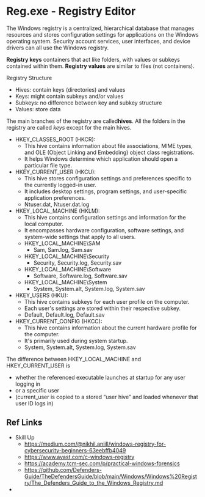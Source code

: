 # Reg.exe - Registry Editor

The Windows registry is a centralized, hierarchical database that manages resources and stores configuration settings for applications on the Windows operating system. 
Security account services, user interfaces, and device drivers can all use the Windows registry.

**Registry keys** containers that act like folders, with values or subkeys contained within them.
**Registry values** are similar to files (not containers).

Registry Structure
- Hives: contain keys (directories) and values
- Keys: might contain subkeys and/or values
- Subkeys: no difference between key and subkey structure
- Values: store data

The main branches of the registry are called**hives**.
All the folders in the registry are called _keys_ except for the main hives.
- HKEY_CLASSES_ROOT (HKCR): 
  - This hive contains information about file associations, MIME types, and OLE (Object Linking and Embedding) object class registrations. 
  - It helps Windows determine which application should open a particular file type.
- HKEY_CURRENT_USER (HKCU): 
  - This hive stores configuration settings and preferences specific to the currently logged-in user. 
  - It includes desktop settings, program settings, and user-specific application preferences.
  - Ntuser.dat, Ntuser.dat.log
- HKEY_LOCAL_MACHINE (HKLM): 
  - This hive contains configuration settings and information for the local computer. 
  - It encompasses hardware configuration, software settings, and system-wide settings that apply to all users.
  - HKEY_LOCAL_MACHINE\SAM  
    - Sam, Sam.log, Sam.sav
  - HKEY_LOCAL_MACHINE\Security   
    - Security, Security.log, Security.sav
  - HKEY_LOCAL_MACHINE\Software   
    - Software, Software.log, Software.sav
  - HKEY_LOCAL_MACHINE\System
    - System, System.alt, System.log, System.sav
- HKEY_USERS (HKU): 
  - This hive contains subkeys for each user profile on the computer. 
  - Each user's settings are stored within their respective subkey.
  - Default, Default.log, Default.sav
- HKEY_CURRENT_CONFIG (HKCC): 
  - This hive contains information about the current hardware profile for the computer. 
  - It's primarily used during system startup.
  - System, System.alt, System.log, System.sav

The difference between HKEY_LOCAL_MACHINE and HKEY_CURRENT_USER is 
- whether the referenced executable launches at startup for any user logging in
- or a specific user 
- (current_user is copied to a stored “user hive” and loaded whenever that user ID logs in)

## Ref Links
- Skill Up
  - https://medium.com/@nikhil.aniill/windows-registry-for-cybersecurity-beginners-63eebffb4049
  - https://www.avast.com/c-windows-registry
  - https://academy.tcm-sec.com/p/practical-windows-forensics
  - https://github.com/Defenders-Guide/TheDefendersGuide/blob/main/Windows/Windows%20Registry/The_Defenders_Guide_to_the_Windows_Registry.md
- 